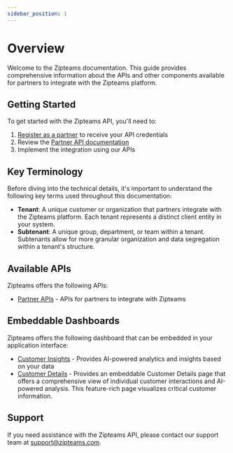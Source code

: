 ```yaml
---
sidebar_position: 1
---
```


# Overview

Welcome to the Zipteams documentation. This guide provides comprehensive information about the APIs and other components available for partners to integrate with the Zipteams platform.

## Getting Started

To get started with the Zipteams API, you'll need to:

1. [Register as a partner](https://zipme.at/zipteams/15-min-product-demo) to receive your API credentials
2. Review the [Partner API documentation](/partner-api/introduction.md)
3. Implement the integration using our APIs

## Key Terminology

Before diving into the technical details, it's important to understand the following key terms used throughout this documentation:

- **Tenant**: A unique customer or organization that partners integrate with the Zipteams platform. Each tenant represents a distinct client entity in your system.
- **Subtenant**: A unique group, department, or team within a tenant. Subtenants allow for more granular organization and data segregation within a tenant's structure.

## Available APIs

Zipteams offers the following APIs:

- [Partner APIs](/partner-api/introduction.md) - APIs for partners to integrate with Zipteams

## Embeddable Dashboards

Zipteams offers the following dashboard that can be embedded in your application interface:

- [Customer Insights](/dashboard/customer-insights.md) - Provides AI-powered analytics and insights based on your data
- [Customer Details](/dashboard/customer-details.md) - Provides an embeddable Customer Details page that offers a comprehensive view of individual customer interactions and AI-powered analysis. This feature-rich page visualizes critical customer information.

## Support

If you need assistance with the Zipteams API, please contact our support team at [support@zipteams.com](mailto:support@zipteams.com).
